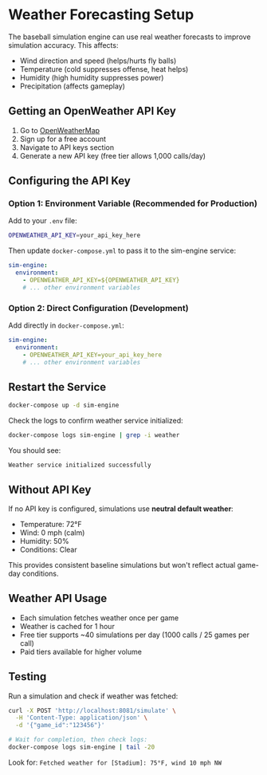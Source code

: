 # Weather Forecasting Setup

The baseball simulation engine can use real weather forecasts to improve simulation accuracy. This affects:
- Wind direction and speed (helps/hurts fly balls)
- Temperature (cold suppresses offense, heat helps)
- Humidity (high humidity suppresses power)
- Precipitation (affects gameplay)

## Getting an OpenWeather API Key

1. Go to [OpenWeatherMap](https://openweathermap.org/api)
2. Sign up for a free account
3. Navigate to API keys section
4. Generate a new API key (free tier allows 1,000 calls/day)

## Configuring the API Key

### Option 1: Environment Variable (Recommended for Production)

Add to your `.env` file:
```bash
OPENWEATHER_API_KEY=your_api_key_here
```

Then update `docker-compose.yml` to pass it to the sim-engine service:
```yaml
sim-engine:
  environment:
    - OPENWEATHER_API_KEY=${OPENWEATHER_API_KEY}
    # ... other environment variables
```

### Option 2: Direct Configuration (Development)

Add directly in `docker-compose.yml`:
```yaml
sim-engine:
  environment:
    - OPENWEATHER_API_KEY=your_api_key_here
    # ... other environment variables
```

## Restart the Service

```bash
docker-compose up -d sim-engine
```

Check the logs to confirm weather service initialized:
```bash
docker-compose logs sim-engine | grep -i weather
```

You should see:
```
Weather service initialized successfully
```

## Without API Key

If no API key is configured, simulations use **neutral default weather**:
- Temperature: 72°F
- Wind: 0 mph (calm)
- Humidity: 50%
- Conditions: Clear

This provides consistent baseline simulations but won't reflect actual game-day conditions.

## Weather API Usage

- Each simulation fetches weather once per game
- Weather is cached for 1 hour
- Free tier supports ~40 simulations per day (1000 calls / 25 games per call)
- Paid tiers available for higher volume

## Testing

Run a simulation and check if weather was fetched:
```bash
curl -X POST 'http://localhost:8081/simulate' \
  -H 'Content-Type: application/json' \
  -d '{"game_id":"123456"}'

# Wait for completion, then check logs:
docker-compose logs sim-engine | tail -20
```

Look for: `Fetched weather for [Stadium]: 75°F, wind 10 mph NW`

